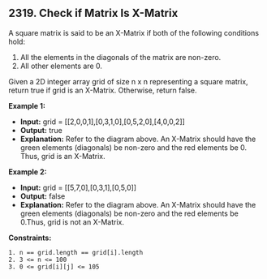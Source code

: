 ## 2319. Check if Matrix Is X-Matrix

A square matrix is said to be an X-Matrix if both of the following conditions hold:

1. All the elements in the diagonals of the matrix are non-zero.
2. All other elements are 0.

Given a 2D integer array grid of size n x n representing a square matrix, return true if grid is an X-Matrix. Otherwise, return false.

**Example 1:**

- **Input:** grid = [[2,0,0,1],[0,3,1,0],[0,5,2,0],[4,0,0,2]]
- **Output:** true
- **Explanation:**
  Refer to the diagram above.
  An X-Matrix should have the green elements (diagonals) be non-zero and the red elements be 0.
  Thus, grid is an X-Matrix.

**Example 2:**

- **Input:** grid = [[5,7,0],[0,3,1],[0,5,0]]
- **Output:** false
- **Explanation:** Refer to the diagram above. An X-Matrix should have the green elements (diagonals) be non-zero and the red elements be 0.Thus, grid is not an X-Matrix.

**Constraints:**

    1. n == grid.length == grid[i].length
    2. 3 <= n <= 100
    3. 0 <= grid[i][j] <= 105
